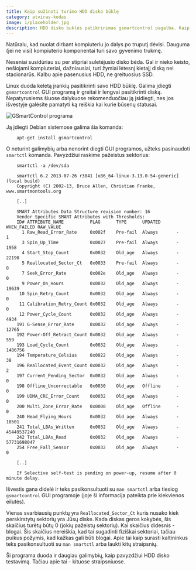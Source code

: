 ```yaml
---
title: Kaip sužinoti turimo HDD disko būklę
category: atviras-kodas
image: i/placeholder.jpg
description: HDD disko buklės patikrinimas gsmartcontrol pagalba. Kaip įdiegti, kaip patikrinti ir ką galima iš to surasti.
---
```


Natūralu, kad nuolat dirbant kompiuteriu jo dalys po truputį dėvisi. Dauguma (jei ne visi) kompiuterio komponentai turi savo gyvenimo trukmę.

Neseniai susidūriau su per stipriai suletėjusio disko bėda. Gal ir nieko keisto, nešiojami kompiuteriai, dažniausiai, turi žymiai lėtesnį kietajį diską nei stacionarūs. Kalbu apie pasenusius HDD, ne greituosius SSD.

Linux duoda keletą įrankių pasitikrinti savo HDD būklę. Galima įdiegti `gsmartcontrol` GUI programą ir greitai ir lengvai pasitikrinti diską. Nepatyrusiems šiuose dalykuose rekomenduočiau ją įsidiegti, nes jos išvestyje galėsite pamatyti ką reiškia kai kurie būsenų statusai.

![GSmartControl programa](/i/gsmartcontrol.png)

Ją įdiegti Debian sistemose galima šia komanda:

```
    apt-get install gsmartcontrol
```

O neturint galimybių arba nenorint diegti GUI programos, užteks pasinaudoti `smartctl` komanda. Pavyzdžiui raskime pažeistus sektorius:

```
    smartctl -a /dev/sda

    smartctl 6.2 2013-07-26 r3841 [x86_64-linux-3.13.0-54-generic] (local build)
    Copyright (C) 2002-13, Bruce Allen, Christian Franke, www.smartmontools.org

    [..]

    SMART Attributes Data Structure revision number: 16
    Vendor Specific SMART Attributes with Thresholds:
    ID# ATTRIBUTE_NAME          FLAG      TYPE      UPDATED  WHEN_FAILED RAW_VALUE
      1 Raw_Read_Error_Rate     0x002f    Pre-fail  Always       -       1
      3 Spin_Up_Time            0x0027    Pre-fail  Always       -       1958
      4 Start_Stop_Count        0x0032    Old_age   Always       -       22190
      5 Reallocated_Sector_Ct   0x0033    Pre-fail  Always       -       8
      7 Seek_Error_Rate         0x002e    Old_age   Always       -       0
      9 Power_On_Hours          0x0032    Old_age   Always       -       19639
     10 Spin_Retry_Count        0x0032    Old_age   Always       -       0
     11 Calibration_Retry_Count 0x0032    Old_age   Always       -       0
     12 Power_Cycle_Count       0x0032    Old_age   Always       -       4934
    191 G-Sense_Error_Rate      0x0032    Old_age   Always       -       12765
    192 Power-Off_Retract_Count 0x0032    Old_age   Always       -       559
    193 Load_Cycle_Count        0x0032    Old_age   Always       -       1486756
    194 Temperature_Celsius     0x0022    Old_age   Always       -       38
    196 Reallocated_Event_Count 0x0032    Old_age   Always       -       2
    197 Current_Pending_Sector  0x0032    Old_age   Always       -       0
    198 Offline_Uncorrectable   0x0030    Old_age   Offline      -       0
    199 UDMA_CRC_Error_Count    0x0032    Old_age   Always       -       0
    200 Multi_Zone_Error_Rate   0x0008    Old_age   Offline      -       0
    240 Head_Flying_Hours       0x0032    Old_age   Always       -       18501
    241 Total_LBAs_Written      0x0032    Old_age   Always       -       45449537240
    242 Total_LBAs_Read         0x0032    Old_age   Always       -       57731698047
    254 Free_Fall_Sensor        0x0032    Old_age   Always       -       0

    [..]

    If Selective self-test is pending on power-up, resume after 0 minute delay.
```

Išvestis gana didelė ir teks pasikonsultuoti su `man smartctl` arba tiesiog `gsmartcontrol` GUI programoje (joje ši informacija pateikta prie kiekvienos eilutės).

Vienas svarbiausių punktų yra `Reallocated_Sector_Ct` kuris nusako kiek perskirstytų sektorių yra Jūsų diske. Kada diskas geros kokybės, šis skaičius turėtų būtų 0 (jokių pažeistų sektorių). Kai skaičius didesnis - blogai. Šis skaičius nereiškia, kad tai sugadinti fiziškai sektoriai, tačiau puikus požymis, kad kažkas gali būti blogai. Apie tai kaip surasti kaltininkus teks pasikonsultuoti su `man smartctl` arba laukti kitų straipsnių.

Ši programa duoda ir daugiau galimybių, kaip pavyzdžiui HDD disko testavimą. Tačiau apie tai - kituose straipsniuose.
